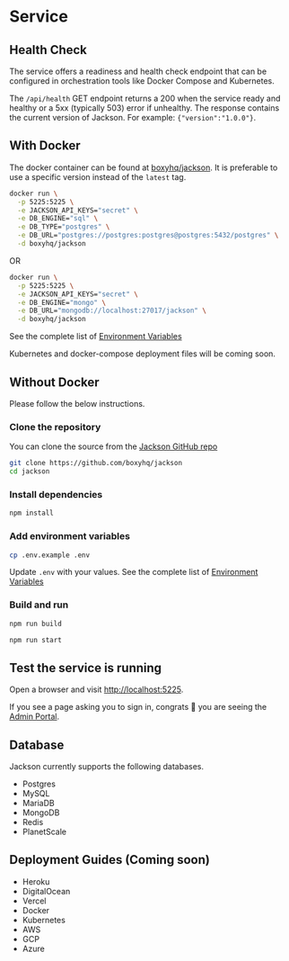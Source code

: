 # Service

## Health Check

The service offers a readiness and health check endpoint that can be configured in orchestration tools like Docker Compose and Kubernetes.

The `/api/health` GET endpoint returns a 200 when the service ready and healthy or a 5xx (typically 503) error if unhealthy. The response contains the current version of Jackson. For example: `{"version":"1.0.0"}`.

## With Docker

The docker container can be found at [boxyhq/jackson](https://hub.docker.com/r/boxyhq/jackson/tags). It is preferable to use a specific version instead of the `latest` tag.

```bash
docker run \
  -p 5225:5225 \
  -e JACKSON_API_KEYS="secret" \
  -e DB_ENGINE="sql" \
  -e DB_TYPE="postgres" \
  -e DB_URL="postgres://postgres:postgres@postgres:5432/postgres" \
  -d boxyhq/jackson
```

OR

```bash
docker run \
  -p 5225:5225 \
  -e JACKSON_API_KEYS="secret" \
  -e DB_ENGINE="mongo" \
  -e DB_URL="mongodb://localhost:27017/jackson" \
  -d boxyhq/jackson
```

See the complete list of [Environment Variables](./env-variables.md)

Kubernetes and docker-compose deployment files will be coming soon.

## Without Docker

Please follow the below instructions.

### Clone the repository

You can clone the source from the [Jackson GitHub repo](https://github.com/boxyhq/jackson/tree/release)

```bash
git clone https://github.com/boxyhq/jackson
cd jackson
```

### Install dependencies

```bash
npm install
```

### Add environment variables

```bash
cp .env.example .env
```

Update `.env` with your values. See the complete list of [Environment Variables](./env-variables.md)

### Build and run

```bash
npm run build
```

```bash
npm run start
```

## Test the service is running

Open a browser and visit [http://localhost:5225](http://localhost:5225).

If you see a page asking you to sign in, congrats 🎉 you are seeing the [Admin Portal](../../admin-portal/overview).

## Database

Jackson currently supports the following databases.

- Postgres
- MySQL
- MariaDB
- MongoDB
- Redis
- PlanetScale

## Deployment Guides (Coming soon)

- Heroku
- DigitalOcean
- Vercel
- Docker
- Kubernetes
- AWS
- GCP
- Azure
